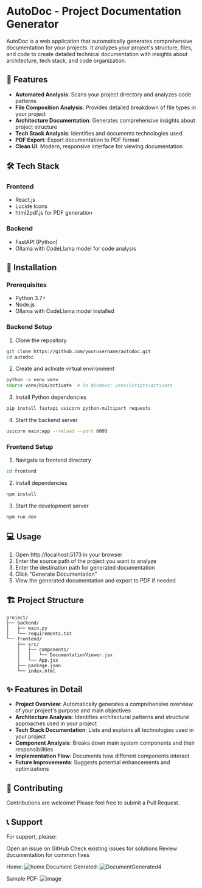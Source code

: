 # AutoDoc - Project Documentation Generator

AutoDoc is a web application that automatically generates comprehensive documentation for your projects. It analyzes your project's structure, files, and code to create detailed technical documentation with insights about architecture, tech stack, and code organization.

## 🚀 Features

- **Automated Analysis**: Scans your project directory and analyzes code patterns
- **File Composition Analysis**: Provides detailed breakdown of file types in your project
- **Architecture Documentation**: Generates comprehensive insights about project structure
- **Tech Stack Analysis**: Identifies and documents technologies used
- **PDF Export**: Export documentation to PDF format
- **Clean UI**: Modern, responsive interface for viewing documentation

## 🛠️ Tech Stack

### Frontend
- React.js
- Lucide Icons
- html2pdf.js for PDF generation

### Backend
- FastAPI (Python)
- Ollama with CodeLlama model for code analysis

## 🔧 Installation

### Prerequisites
- Python 3.7+
- Node.js
- Ollama with CodeLlama model installed

### Backend Setup
1. Clone the repository
```bash
git clone https://github.com/yourusername/autodoc.git
cd autodoc
```

2. Create and activate virtual environment
```bash
python -m venv venv
source venv/bin/activate  # On Windows: venv\Scripts\activate
```

3. Install Python dependencies
```bash
pip install fastapi uvicorn python-multipart requests
```

4. Start the backend server
```bash
uvicorn main:app --reload --port 8000
```

### Frontend Setup
1. Navigate to frontend directory
```bash
cd frontend
```

2. Install dependencies
```bash
npm install
```

3. Start the development server
```bash
npm run dev
```

## 💻 Usage

1. Open http://localhost:5173 in your browser
2. Enter the source path of the project you want to analyze
3. Enter the destination path for generated documentation
4. Click "Generate Documentation"
5. View the generated documentation and export to PDF if needed

## 🏗️ Project Structure

```
project/
├── backend/
│   ├── main.py
│   └── requirements.txt
└── frontend/
    ├── src/
    │   ├── components/
    │   │   └── DocumentationViewer.jsx
    │   └── App.jsx
    ├── package.json
    └── index.html
```

## ✨ Features in Detail

- **Project Overview**: Automatically generates a comprehensive overview of your project's purpose and main objectives
- **Architecture Analysis**: Identifies architectural patterns and structural approaches used in your project
- **Tech Stack Documentation**: Lists and explains all technologies used in your project
- **Component Analysis**: Breaks down main system components and their responsibilities
- **Implementation Flow**: Documents how different components interact
- **Future Improvements**: Suggests potential enhancements and optimizations

## 🤝 Contributing

Contributions are welcome! Please feel free to submit a Pull Request.
## 📞 Support
For support, please:

Open an issue on GitHub
Check existing issues for solutions
Review documentation for common fixes

Home:
![home](https://github.com/user-attachments/assets/ac097058-93d8-42b0-8152-0816798e60b7)
Document Genrated:
![DocumentGenerated4](https://github.com/user-attachments/assets/5ed58833-b0d5-4902-ad67-997f1af2acab)

Sample PDF:
![image](https://github.com/user-attachments/assets/41bc51a8-5007-487c-ad7f-753bf2c5bc62)


